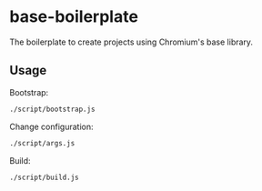 # base-boilerplate

The boilerplate to create projects using Chromium's base library.

## Usage

Bootstrap:

```bash
./script/bootstrap.js
```

Change configuration:

```bash
./script/args.js
```

Build:

```bash
./script/build.js
```
